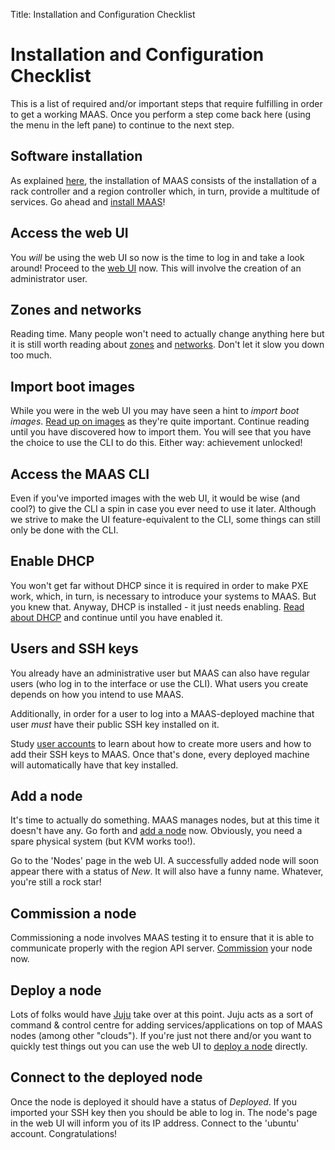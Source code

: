 Title: Installation and Configuration Checklist


# Installation and Configuration Checklist

This is a list of required and/or important steps that require fulfilling in
order to get a working MAAS. Once you perform a step come back here (using the
menu in the left pane) to continue to the next step.


## Software installation

As explained [here][about-maas], the installation of MAAS consists of the
installation of a rack controller and a region controller which, in turn,
provide a multitude of services. Go ahead and [install MAAS][install-maas]!


## Access the web UI

You *will* be using the web UI so now is the time to log in and take a look
around! Proceed to the [web UI][web-ui] now. This will involve the creation of
an administrator user.


## Zones and networks

Reading time. Many people won't need to actually change anything here but it is
still worth reading about [zones][zones] and [networks][networks]. Don't let it
slow you down too much.


## Import boot images

While you were in the web UI you may have seen a hint to *import boot images*.
[Read up on images][images] as they're quite important. Continue reading until
you have discovered how to import them. You will see that you have the choice
to use the CLI to do this. Either way: achievement unlocked!


## Access the MAAS CLI

Even if you've imported images with the web UI, it would be wise (and cool?) to
give the CLI a spin in case you ever need to use it later. Although we strive
to make the UI feature-equivalent to the CLI, some things can still only be
done with the CLI.


## Enable DHCP

You won't get far without DHCP since it is required in order to make PXE work,
which, in turn, is necessary to introduce your systems to MAAS. But you knew
that. Anyway, DHCP is installed - it just needs enabling.
[Read about DHCP][dhcp] and continue until you have enabled it.


## Users and SSH keys

You already have an administrative user but MAAS can also have regular users
(who log in to the interface or use the CLI). What users you create depends on
how you intend to use MAAS.

Additionally, in order for a user to log into a MAAS-deployed machine that user
*must* have their public SSH key installed on it.

Study [user accounts][user-accounts] to learn about how to create more users
and how to add their SSH keys to MAAS. Once that's done, every deployed machine
will automatically have that key installed.


## Add a node

It's time to actually do something. MAAS manages nodes, but at this time it
doesn't have any. Go forth and [add a node][add-nodes] now. Obviously, you need
a spare physical system (but KVM works too!).

Go to the 'Nodes' page in the web UI. A successfully added node will soon
appear there with a status of *New*. It will also have a funny name. Whatever,
you're still a rock star!


## Commission a node

Commissioning a node involves MAAS testing it to ensure that it is able to
communicate properly with the region API server. [Commission][commission-nodes]
your node now.


## Deploy a node

Lots of folks would have [Juju][juju-getting-started] take over at this point.
Juju acts as a sort of command & control centre for adding
services/applications on top of MAAS nodes (among other "clouds"). If you're
just not there and/or you want to quickly test things out you can use the web
UI to [deploy a node][deploy-nodes] directly.


## Connect to the deployed node

Once the node is deployed it should have a status of *Deployed*. If you
imported your SSH key then you should be able to log in. The node's page in the
web UI will inform you of its IP address. Connect to the 'ubuntu' account.
Congratulations!


<!-- LINKS -->
[about-maas]: ./index.html#key-components-and-colocation-of-all-services
[install-maas]: ./installconfig-install.html
[web-ui]: ./installconfig-gui.html
[zones]: ./installconfig-zones.html
[networks]: ./installconfig-network2.html
[images]: ./installconfig-images.html
[dhcp]: ./installconfig-dhcp.html
[add-nodes]: ./installconfig-add-nodes.html
[user-accounts]: ./manage-account.html
[commission-nodes]: ./installconfig-commission-nodes.html
[juju-getting-started]: https://jujucharms.com/docs/stable/getting-started
[deploy-nodes]: ./installconfig-deploy-nodes.html
